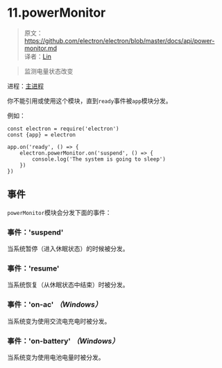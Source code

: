 # 11.powerMonitor

> 原文：https://github.com/electron/electron/blob/master/docs/api/power-monitor.md    
译者：[Lin](https://github.com/ShmilyLin)   

> 监测电量状态改变

进程：[主进程](../../guides/glossary-of-terms.md#main-process)

你不能引用或使用这个模块，直到`ready`事件被`app`模块分发。

例如：

    const electron = require('electron')
    const {app} = electron

    app.on('ready', () => {
        electron.powerMonitor.on('suspend', () => {
            console.log('The system is going to sleep')
        })
    })

<h2 id="events">事件</h2>

`powerMonitor`模块会分发下面的事件：

<h3 id="event-">事件：'suspend'</h3>

当系统暂停（进入休眠状态）的时候被分发。

<h3 id="event-">事件：'resume'</h3>

当系统恢复（从休眠状态中结束）时被分发。

<h3 id="event-">事件：'on-ac' <i>（Windows）</i></h3>

当系统变为使用交流电充电时被分发。

<h3 id="event-">事件：'on-battery' <i>（Windows）</i></h3>

当系统变为使用电池电量时被分发。